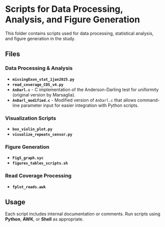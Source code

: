 # Scripts for Data Processing, Analysis, and Figure Generation

This folder contains scripts used for data processing, statistical analysis, and figure generation in the study.

## Files

### Data Processing & Analysis
- **`missingExon_stat_1jan2025.py`**  
- **`read_coverage_CDS_v4.py`**
- **`AnDarl.c`** - C implementation of the Anderson-Darling test for uniformity (original version by Marsaglia).
- **`AnDarl_modified.c`** - Modified version of `AnDarl.c` that allows command-line parameter input for easier integration with Python scripts.

### Visualization Scripts
- **`box_violin_plot.py`**  
- **`visualize_repeats_censor.py`**  

### Figure Generation
- **`Fig5_graph.syc`**  
- **`figures_tables_scripts.sh`**  

### Read Coverage Processing
- **`fplot_reads.awk`**  

## Usage

Each script includes internal documentation or comments. Run scripts using **Python**, **AWK**, or **Shell** as appropriate.

